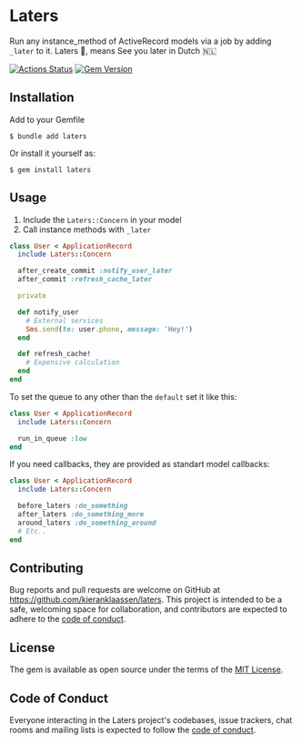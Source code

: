 # Laters

Run any instance_method of ActiveRecord models via a job by adding `_later` to it. Laters 👋, means See you later in
Dutch 🇳🇱

[![Actions Status](https://github.com/kieranklaassen/laters/workflows/build/badge.svg)](https://github.com/kieranklaassen/laters/actions)
[![Gem Version](https://badge.fury.io/rb/laters.svg)](https://badge.fury.io/rb/laters)

## Installation

Add to your Gemfile

    $ bundle add laters

Or install it yourself as:

    $ gem install laters

## Usage

1. Include the `Laters::Concern` in your model
2. Call instance methods with `_later`

```rb
class User < ApplicationRecord
  include Laters::Concern

  after_create_commit :notify_user_later
  after_commit :refresh_cache_later

  private

  def notify_user
    # External services
    Sms.send(to: user.phone, message: 'Hey!')
  end

  def refresh_cache!
    # Expensive calculation
  end
end
```

To set the queue to any other than the `default` set it like this:

```rb
class User < ApplicationRecord
  include Laters::Concern

  run_in_queue :low
end
```

If you need callbacks, they are provided as standart model callbacks:

```rb
class User < ApplicationRecord
  include Laters::Concern

  before_laters :do_something
  after_laters :do_something_more
  around_laters :do_something_around
  # Etc..
end
```

## Contributing

Bug reports and pull requests are welcome on GitHub at https://github.com/kieranklaassen/laters. This project is
intended to be a safe, welcoming space for collaboration, and contributors are expected to adhere to the
[code of conduct](https://github.com/kieranklaassen/laters/blob/master/CODE_OF_CONDUCT.md).

## License

The gem is available as open source under the terms of the [MIT License](https://opensource.org/licenses/MIT).

## Code of Conduct

Everyone interacting in the Laters project's codebases, issue trackers, chat rooms and mailing lists is expected to
follow the [code of conduct](https://github.com/kieranklaassen/laters/blob/master/CODE_OF_CONDUCT.md).
